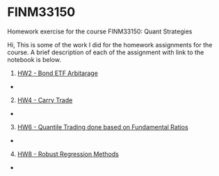 # FINM33150
Homework exercise for the course FINM33150: Quant Strategies 


Hi, 
This is some of the work I did for the homework assignments for the course. A brief description of each of the assignment with link to the notebook is below.

1.  [HW2 - Bond ETF Arbitarage](https://github.com/surajkaul/FINM33150/blob/master/12214950_Suraj_Kaul_HW2.ipynb)
  - 
2. [HW4 - Carry Trade](https://github.com/surajkaul/FINM33150/blob/master/12214950_Suraj_Kaul_HW4.ipynb)
  -
3. [HW6 - Quantile Trading done based on Fundamental Ratios](https://github.com/surajkaul/FINM33150/blob/master/Suraj_Kaul_12214950_HW6.ipynb)
  -
4. [HW8 - Robust Regression Methods](https://github.com/surajkaul/FINM33150/blob/master/Suraj_Kaul_12214950_HW8.ipynb)
  -
